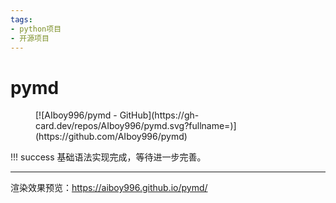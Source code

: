 ```yaml
---
tags:
- python项目
- 开源项目
---
```


# pymd

<figure markdown>
[![AIboy996/pymd - GitHub](https://gh-card.dev/repos/AIboy996/pymd.svg?fullname=)](https://github.com/AIboy996/pymd)
</figure>

!!! success
    基础语法实现完成，等待进一步完善。

<hr>

渲染效果预览：<https://aiboy996.github.io/pymd/>